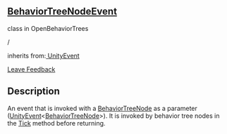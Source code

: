 <h2 class="header"><a class="link" href= "BehaviorTreeNode.md">BehaviorTreeNodeEvent</a></h2>

<div class="flex-row space-between">
    <div class="flex-row">
        <p style="margin-right:10px">class in OpenBehaviorTrees</p>
        <p style="margin-right:10px">/</p>
        <p>inherits from:<a class="link" href= "https://docs.unity3d.com/ScriptReference/Events.UnityEvent.html"> UnityEvent</a></p>
    </div>
    <a class="link" style="text-align: right" href="mailto:zacharyruiz1@gmail.com" target="_blank">Leave Feedback</a>
</div>

<h2 class="small-h2 header">Description</h2>
<p>An event that is invoked with a <a class="link" href= "BehaviorTreeNode.md">BehaviorTreeNode</a> as a parameter (<a class="link" href= "https://docs.unity3d.com/ScriptReference/Events.UnityEvent.html">UnityEvent</a><<a class="link" href= "BehaviorTreeNode.md">BehaviorTreeNode</a>>). It is invoked by behavior tree nodes in the <a class="link" href = "BehaviorTreeNode-Tick.md">Tick</a> method before returning.<p>
